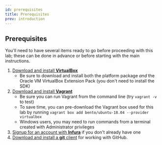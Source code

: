 ```yaml
---
id: prerequisites
title: Prerequisites
prev: introduction
---
```


## Prerequisites

You'll need to have several items ready to go before proceeding with this lab; these can be done in advance or before starting with the main instructions.

1. [Download and install **VirtualBox**](https://www.virtualbox.org/wiki/Downloads)
    - Be sure to download and install both the platform package _and_ the Oracle VM VirtualBox Extension Pack (you don't need to install the SDK)
2. [Download and install **Vagrant**](https://www.vagrantup.com/downloads.html)
    - Be sure you can run Vagrant from the command line (try `vagrant -v` to test)
    - To save time, you can pre-download the Vagrant box used for this lab by running `vagrant box add bento/ubuntu-18.04 --provider virtualbox`
    - Windows users, you may need to run commands from a terminal created with Administrator privileges
3. [Signup for an account with **Infura**](https://infura.io) if you don't already have one
4. [Download and install a **git** client](https://git-scm.com/book/en/v2/Getting-Started-Installing-Git) for working with GitHub.
